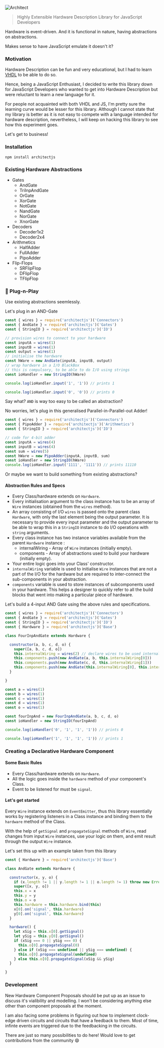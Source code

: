 ![Architect](media/banner.png)

> Highly Extensible Hardware Description Library for JavaScript Developers

Hardware is event-driven. And it is functional in nature, having abstractions on abstractions.

Makes sense to have JavaScript emulate it doesn't it?

### Motivation

Hardware Description can be fun and very educational, but I had to learn [VHDL](https://en.wikipedia.org/wiki/VHDL) to be able to do so.

Hence, being a JavaScript Enthusiast, I decided to write this library down for JavaScript Developers who wanted to get into Hardware Description but were reluctant to learn a new language for it.

For people not acquainted with both VHDL and JS, I'm pretty sure the learning curve would be lesser for this library. Although I cannot state that my library is better as it is not easy to compete with a language intended for hardware description, nevertheless, I will keep on hacking this library to see how this experiment goes.

Let's get to business!

### Installation

`npm install architectjs`

### Existing Hardware Abstractions

* Gates
  * AndGate
  * TriInpAndGate
  * OrGate
  * XorGate
  * NotGate
  * NandGate
  * NorGate
  * XnorGate
* Decoders
  * Decoder1x2
  * Decoder2x4
* Arithmetics
  * HalfAdder
  * FullAdder
  * PipoAdder
* Flip-Flops
  * SRFlipFlop
  * DFlipFlop
  * TFlipFlop

### :electric_plug: Plug-n-Play

Use existing abstractions seemlessly.

Let's plug in an AND-Gate

```js
const { wires } = require('architectjs')('Connectors')
const { AndGate } = require('architectjs')('Gates')
const { StringIO } = require('architectjs')('IO')

// provision wires to connect to your hardware
const inputA = wires(1)
const inputB = wires(1)
const output = wires(1)
// initialise the hardware
const hWare = new AndGate(inputA, inputB, output)
// wrap hardware in a I/O BlackBox
// this is compulsory, to be able to do I/O using strings
const ioHandler = new StringIO(hWare)

console.log(ioHandler.input('1', '1')) // prints 1

console.log(ioHandler.input('0', '0')) // prints 0
```

Say what? `AND` is way too easy to be called an abstraction?

No worries, let's plug in this generalised Parallel-in-Parallel-out Adder!

```js
const { wires } = require('architectjs')('Connectors')
const { PipoAdder } = require('architectjs')('Arithmetics')
const { StringIO } = require('architectjs')('IO')

// code for 4-bit adder
const inputA = wires(4)
const inputB = wires(4)
const sum = wires(5)
const hWare = new PipoAdder(inputA, inputB, sum)
const ioHandler = new StringIO(hWare)
console.log(ioHandler.input('1111', '1111')) // prints 11110
```

Or maybe we want to build something from existing abstractions?

#### Abstraction Rules and Specs

* Every Class/hardware extends on `Hardware`.
* Every initialisation argument to the class instance has to be an array of `Wire` instances (obtained from the `wires` method).
* An array consisting of I/O `wires` is passed onto the parent class `Hardware`, with only the last element being the output parameter. It is necessary to provide every input parameter and the output parameter to be able to wrap this in a `StringIO` instance to do I/O operations with `string` arguments.
* Every class instance has two instance variables available from the parent `Hardware` instance :
  * internalWiring - Array of `Wire` instances (initially empty).
  * components - Array of abstractions used to build your hardware (initially empty).
* Your entire logic goes into your Class' constructor.
* `internalWiring` variable is used to initialise `Wire` instances that are not a part of the I/O for the hardware but are required to inter-connect the sub-components in your abstraction.
* `components` variable is used to store instances of subcomponents used in your hardware. This helps a designer to quickly refer to all the build blocks that went into making a particular piece of hardware.


Let's build a 4-input AND Gate using the above rules and specifications.

```js
const { wires } = require('architectjs')('Connectors')
const { AndGate } = require('architectjs')('Gates')
const { StringIO } = require('architectjs')('IO')
const { Hardware } = require('architectjs')('Base')

class FourInpAndGate extends Hardware {

  constructor(a, b, c, d, o) {
    super([a, b, c, d, o])
    this.internalWiring = wires(2) // declare wires to be used internally
    this.components.push(new AndGate(a, b, this.internalWiring[0]))
    this.components.push(new AndGate(c, d, this.internalWiring[1]))
    this.components.push(new AndGate(this.internalWiring[0], this.internalWiring[1], o))
  }

}

const a = wires(1)
const b = wires(1)
const c = wires(1)
const d = wires(1)
const o = wires(1)

const fourInpAnd = new FourInpAndGate(a, b, c, d, o)
const ioHandler = new StringIO(fourInpAnd)

console.log(ioHandler('0', '1', '1', '1')) // prints 0

console.log(ioHandler('1', '1', '1', '1')) // prints 1
```

### Creating a Declarative Hardware Component

#### Some Basic Rules

* Every Class/hardware extends on `Hardware`.
* All the logic goes inside the `hardware` method of your component's Class.
* Event to be listened for must be `signal`.

#### Let's get started

Every `Wire` instance extends on `EventEmitter`, thus this library essentially works by registering listeners in a Class instance and binding them to the `hardware` method of the Class.

With the help of `getSignal` and `propagateSignal` methods of `Wire`, read changes from input `Wire` instances, use your logic on them, and emit result through the output `Wire` instance.

Let's set this up with an example taken from this library

```js
const { Hardware } = require('architectjs')('Base')

class AndGate extends Hardware {

  constructor(x, y, o) {
    if (x.length != 1 || y.length != 1 || o.length != 1) throw new Error('Invalid Connection/s')
    super([x, y, o])
    this.x = x
    this.y = y
    this.o = o
    this.hardware = this.hardware.bind(this)
    x[0].on('signal', this.hardware)
    y[0].on('signal', this.hardware)
  }

  hardware() {
    let xSig = this.x[0].getSignal()
    let ySig = this.y[0].getSignal()
    if (xSig === 0 || ySig === 0) {
      this.o[0].propagateSignal(0)
    } else if (xSig === undefined || ySig === undefined) {
      this.o[0].propagateSignal(undefined)
    } else this.o[0].propagateSignal(xSig && ySig)
  }

}
```
### Development

New Hardware Component Proposals should be put up as an issue to discuss it's vialibility and modelling. I won't be considering anything else other than component proposals at the moment.

I am also facing some problems in figuring out how to implement clock-edge driven circuits and circuits that have a feedback to them. Most of time, infinte events are triggered due to the feedbacking in the circuits.

There are just so many possibilities to do here! Would love to get contributions from the community :smile:
